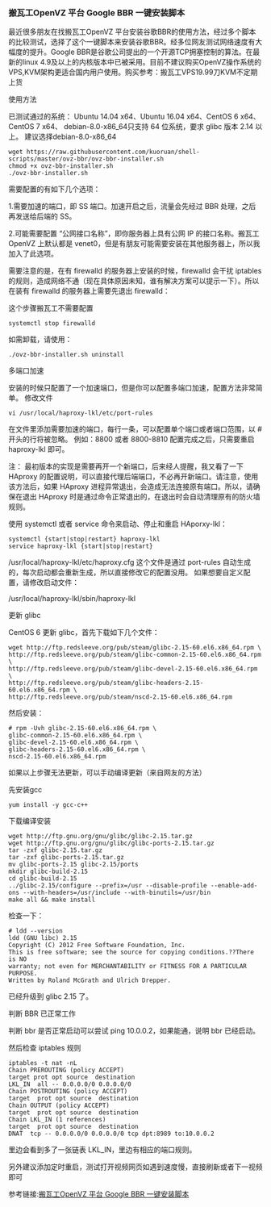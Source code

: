 
### 搬瓦工OpenVZ 平台 Google BBR 一键安装脚本

最近很多朋友在找搬瓦工OpenVZ 平台安装谷歌BBR的使用方法，经过多个脚本的比较测试，选择了这个一键脚本来安装谷歌BBR。经多位网友测试网络速度有大幅度的提升。Google BBR是谷歌公司提出的一个开源TCP拥塞控制的算法。在最新的linux 4.9及以上的内核版本中已被采用。目前不建议购买OpenVZ操作系统的VPS,KVM架构更适合国内用户使用。购买参考：搬瓦工VPS19.99刀KVM不定期上货

使用方法

已测试通过的系统： Ubuntu 14.04 x64、Ubuntu 16.04 x64、CentOS 6 x64、CentOS 7 x64、 debian-8.0-x86_64只支持 64 位系统，要求 glibc 版本 2.14 以上。 建议选择debian-8.0-x86_64
```
wget https://raw.githubusercontent.com/kuoruan/shell-scripts/master/ovz-bbr/ovz-bbr-installer.sh
chmod +x ovz-bbr-installer.sh
./ovz-bbr-installer.sh
```
需要配置的有如下几个选项：

1.需要加速的端口，即 SS 端口。加速开启之后，流量会先经过 BBR 处理，之后再发送给后端的 SS。

2.可能需要配置 “公网接口名称”，即你服务器上具有公网 IP 的接口名称。搬瓦工 OpenVZ 上默认都是 venet0，但是有朋友可能需要安装在其他服务器上，所以我加入了此选项。

需要注意的是，在有 firewalld 的服务器上安装的时候，firewalld 会干扰 iptables 的规则，造成网络不通（现在具体原因未知，谁有解决方案可以提示一下）。所以在装有 firewalld 的服务器上需要先退出 firewalld：

这个步骤搬瓦工不需要配置
```
systemctl stop firewalld
```
如需卸载，请使用：
```
./ovz-bbr-installer.sh uninstall
```
 

多端口加速

安装的时候只配置了一个加速端口，但是你可以配置多端口加速，配置方法非常简单。 修改文件
```
vi /usr/local/haproxy-lkl/etc/port-rules
```
在文件里添加需要加速的端口，每行一条，可以配置单个端口或者端口范围，以 # 开头的行将被忽略。 例如：8800 或者 8800-8810 配置完成之后，只需要重启 haproxy-lkl 即可。

注： 最初版本的实现是需要再开一个新端口，后来经人提醒，我又看了一下 HAproxy 的配置说明，可以直接代理后端端口，不必再开新端口。请注意，使用该方法后，如果 HAproxy 进程异常退出，会造成无法连接原有端口。所以，请确保在退出 HAproxy 时是通过命令正常退出的，在退出时会自动清理原有的防火墙规则。

使用 systemctl 或者 service 命令来启动、停止和重启 HAporxy-lkl：
```
systemctl {start|stop|restart} haproxy-lkl
service haproxy-lkl {start|stop|restart}
```
/usr/local/haproxy-lkl/etc/haproxy.cfg 这个文件是通过 port-rules 自动生成的，每次启动都会重新生成，所以直接修改它的配置没用。 如果想要自定义配置，请修改启动文件：

/usr/local/haproxy-lkl/sbin/haproxy-lkl

更新 glibc

CentOS 6 更新 glibc，首先下载如下几个文件：
```
wget http://ftp.redsleeve.org/pub/steam/glibc-2.15-60.el6.x86_64.rpm \
http://ftp.redsleeve.org/pub/steam/glibc-common-2.15-60.el6.x86_64.rpm \
http://ftp.redsleeve.org/pub/steam/glibc-devel-2.15-60.el6.x86_64.rpm \
http://ftp.redsleeve.org/pub/steam/glibc-headers-2.15-60.el6.x86_64.rpm \
http://ftp.redsleeve.org/pub/steam/nscd-2.15-60.el6.x86_64.rpm
```
然后安装：
```
# rpm -Uvh glibc-2.15-60.el6.x86_64.rpm \
glibc-common-2.15-60.el6.x86_64.rpm \
glibc-devel-2.15-60.el6.x86_64.rpm \
glibc-headers-2.15-60.el6.x86_64.rpm \
nscd-2.15-60.el6.x86_64.rpm
```
如果以上步骤无法更新，可以手动编译更新（来自网友的方法）

先安装gcc
```
yum install -y gcc-c++
```

下载编译安装
```
wget http://ftp.gnu.org/gnu/glibc/glibc-2.15.tar.gz
wget http://ftp.gnu.org/gnu/glibc/glibc-ports-2.15.tar.gz
tar -zxf glibc-2.15.tar.gz
tar -zxf glibc-ports-2.15.tar.gz
mv glibc-ports-2.15 glibc-2.15/ports
mkdir glibc-build-2.15
cd glibc-build-2.15
../glibc-2.15/configure --prefix=/usr --disable-profile --enable-add-ons --with-headers=/usr/include --with-binutils=/usr/bin
make all && make install
```

检查一下：
```
# ldd --version
ldd (GNU libc) 2.15
Copyright (C) 2012 Free Software Foundation, Inc.
This is free software; see the source for copying conditions.??There is NO
warranty; not even for MERCHANTABILITY or FITNESS FOR A PARTICULAR PURPOSE.
Written by Roland McGrath and Ulrich Drepper.
```
已经升级到 glibc 2.15 了。

判断 BBR 已正常工作

判断 bbr 是否正常启动可以尝试 ping 10.0.0.2，如果能通，说明 bbr 已经启动。

然后检查 iptables 规则
```
iptables -t nat -nL
Chain PREROUTING (policy ACCEPT)
target prot opt source  destination
LKL_IN  all -- 0.0.0.0/0 0.0.0.0/0
Chain POSTROUTING (policy ACCEPT)
target  prot opt source  destination
Chain OUTPUT (policy ACCEPT)
target  prot opt source  destination
Chain LKL_IN (1 references)
target  prot opt source  destination
DNAT  tcp -- 0.0.0.0/0 0.0.0.0/0 tcp dpt:8989 to:10.0.0.2
```
里边会看到多了一张链表 LKL_IN，里边有相应的端口规则。

另外建议添加定时重启，测试打开视频网页如遇到速度慢，直接刷新或者下一视频即可

参考链接:[搬瓦工OpenVZ 平台 Google BBR 一键安装脚本](https://www.bawagon.com/openvz-google-bbr/)
